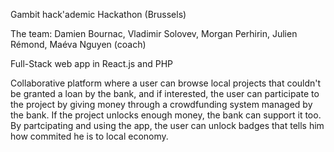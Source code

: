Gambit hack'ademic Hackathon (Brussels)

The team:
  Damien Bournac, 
  Vladimir Solovev, 
  Morgan Perhirin,
  Julien Rémond,
  Maéva Nguyen (coach)

Full-Stack web app in React.js and PHP

Collaborative platform where a user can browse local projects that couldn't be granted a loan by the bank, and if interested, the user can participate to the project by giving money through a crowdfunding system managed by the bank. If the project unlocks enough money, the bank can support it too.
By partcipating and using the app, the user can unlock badges that tells him how commited he is to local economy.
